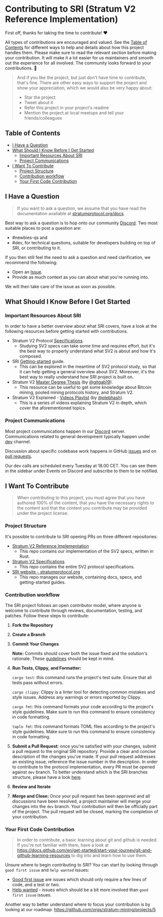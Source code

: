 <!-- omit in toc -->
# Contributing to SRI (Stratum V2 Reference Implementation)

First off, thanks for taking the time to contribute! ❤️

All types of contributions are encouraged and valued. See the [Table of Contents](#table-of-contents) for different ways to help and details about how this project handles them. Please make sure to read the relevant section before making your contribution. It will make it a lot easier for us maintainers and smooth out the experience for all involved. The community looks forward to your contributions. 🎉

> And if you like the project, but just don't have time to contribute, that's fine. There are other easy ways to support the project and show your appreciation, which we would also be very happy about:
> - Star the project
> - Tweet about it
> - Refer this project in your project's readme
> - Mention the project at local meetups and tell your friends/colleagues

<!-- omit in toc -->
## Table of Contents

- [I Have a Question](#i-have-a-question)
- [What Should I Know Before I Get Started](#what-should-i-know-before-i-get-started)
  - [Important Resources About SRI](#important-resources-about-sri)
  - [Project Communications](#project-communications)
- [I Want To Contribute](#i-want-to-contribute)
  - [Project Structure](#project-structure)
  - [Contribution workflow](#contribution-workflow)
  - [Your First Code Contribution](#your-first-code-contribution)
  

## I Have a Question

> If you want to ask a question, we assume that you have read the documentation available at [stratumprotocol.org/docs](https://stratumprotocol.org).

Best way to ask a question is to hop onto our community [Discord](https://discord.com/invite/fsEW23wFYs). Two most suitable places to post a question are:
- #newbies-qs and
- #dev, for technical questions, suitable for developers building on top of SRI, or contributing to it.

If you then still feel the need to ask a question and need clarification, we recommend the following:

- Open an [Issue](https://github.com/stratum-mining/stratum/issues/new).
- Provide as much context as you can about what you're running into.
  
We will then take care of the issue as soon as possible.

## What Should I Know Before I Get Started

### Important Resources About SRI

In order to have a better overview about what SRI covers, have a look at the following resources before getting started with contributions.

  - Stratum V2 Protocol [Specifications](https://github.com/stratum-mining/sv2-spec). 
    - Studying SV2 specs can take some time and requires effort, but it's the best way to properly understand what SV2 is about and how it's composed.
  - SRI [Getting-started](https://stratumprotocol.org/getting-started/) guide.
    - This can be explored in the meantime of SV2 protocol study, so that it can help getting a general overview about SV2. Moreover, it's the best way to really understand how SRI project is built on. 
  - Stratum V2 [Master Degree Thesis](https://github.com/GitGab19/Stratum-V2-Master-Degree-Thesis) (by [@gitgab19](https://github.com/GitGab19/)).
    - This resource can be useful to get some knowledge about Bitcoin mining, pooled mining protocols history, and Stratum V2.  
  - Stratum V2 Explained - [Videos Playlist](https://www.youtube.com/playlist?list=PLZXAi8dsUIn0GmElOcmqUtgA5psfFIZoO) (by [@plebhash](https://github.com/plebhash)). 
    - This is a series of videos explaining Stratum V2 in depth, which cover the aforementioned topics.

### Project Communications

Most project communications happen in our [Discord](https://discord.gg/fsEW23wFYs) server. Communications related to general development typically happen under [dev](https://discord.com/channels/950687892169195530/958814900770205739) channel.

Discussion about specific codebase work happens in GitHub [issues](https://github.com/stratum-mining/stratum/issues/) and on [pull requests](https://github.com/stratum-mining/stratum/pulls/).

Our dev calls are scheduled every Tuesday at 18.00 CET. You can see them in the sidebar under Events on Discord and subscribe to them to be notified.

## I Want To Contribute
> When contributing to this project, you must agree that you have authored 100% of the content, that you have the necessary rights to the content and that the content you contribute may be provided under the project license.

### Project Structure
It's possible to contribute to SRI opening PRs on three different repositories:
  - [Stratum V2 Reference Implementation](https://github.com/stratum-mining/stratum)
    - This repo contains our implementation of the SV2 specs, written in Rust.
  - [Stratum V2 Specifications](https://github.com/stratum-mining/sv2-specs)
    - This repo contains the entire SV2 protocol specifications.
  - [SRI website - stratumprotocol.org](https://github.com/stratum-mining/stratumprotocol.org)
    - This repo manages our website, containing docs, specs, and getting-started guides.

### Contribution workflow

The SRI project follows an open contributor model, where anyone is welcome to contribute through reviews, documentation, testing, and patches. Follow these steps to contribute:

1. **Fork the Repository**

2. **Create a Branch** 

3. **Commit Your Changes**
    
    **Note:** Commits should cover both the issue fixed and the solution's rationale. These [guidelines](https://chris.beams.io/posts/git-commit/) should be kept in mind.

4. **Run Tests, Clippy, and Formatter:** 

    `cargo test`: this command runs the project's test suite. Ensure that all tests pass without errors.

    `cargo clippy`: Clippy is a linter tool for detecting common mistakes and style issues. Address any warnings or errors reported by Clippy.

    `cargo fmt`: this command formats your code according to the project's style guidelines. Make sure to run this command to ensure consistency in code formatting.

    `taplo fmt`: this command formats TOML files according to the project's style guidelines. Make sure to run this command to ensure consistency in code formatting.

5. **Submit a Pull Request:** once you're satisfied with your changes, submit a pull request to the original SRI repository. Provide a clear and concise description of the changes you've made. If your pull request addresses an existing issue, reference the issue number in the description. In order to contribute to the protocol implementation, every PR must be opened against `dev` branch. To better understand which is the SRI branches structure, please have a look [here](https://github.com/stratum-mining/stratum/blob/main/RELEASE.md#principal-branches).

6. **Review and Iterate** 

7. **Merge and Close:** Once your pull request has been approved and all discussions have been resolved, a project maintainer will merge your changes into the `dev` branch. Your contribution will then be officially part of the project. The pull request will be closed, marking the completion of your contribution.

### Your First Code Contribution
>In order to contribute, a basic learning about git and github is needed. If you're not familiar with them, have a look at https://docs.github.com/en/get-started/start-your-journey/git-and-github-learning-resources to dig into and learn how to use them.

Unsure where to begin contributing to SRI? You can start by looking through `good first issue` and `help wanted` issues:

* [Good first issue](https://github.com/stratum-mining/stratum/issues?q=is%3Aopen+is%3Aissue+label%3A%22good+first+issue%22) are issues which should only require a few lines of code, and a test or two.
* [Help wanted](https://github.com/stratum-mining/stratum/issues?q=is%3Aopen+is%3Aissue+label%3A%22help+wanted%22) - issues which should be a bit more involved than `good first issue` issues.

Another way to better understand where to focus your contribution is by looking at our roadmap: https://github.com/orgs/stratum-mining/projects/5
